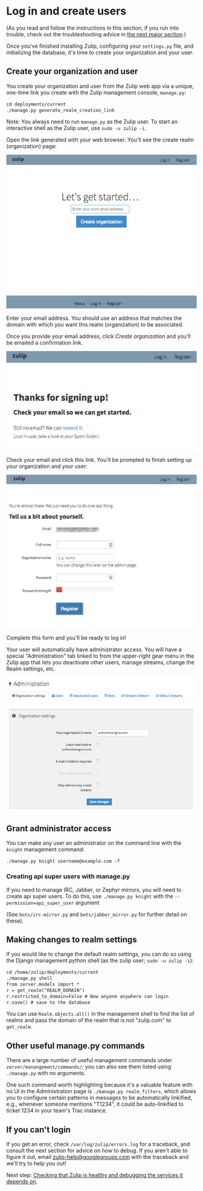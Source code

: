 # Log in and create users

(As you read and follow the instructions in this section, if you run
into trouble, check out the troubleshooting advice in [the next major
section](prod-health-check-debug.html).)

Once you've finished installing Zulip, configuring your `settings.py`
file, and initializing the database, it's time to create your organization and
your user.

## Create your organization and user

You create your organization and user from the Zulip web app via a unique,
one-time link you create with the Zulip management console, `manage.py`:

```
cd deployments/current
./manage.py generate_realm_creation_link
```

Note: You always need to run `manage.py` as the Zulip user. To start an interactive
shell as the Zulip user, use `sudo -u zulip -i`.

Open the link generated with your web browser. You'll see the create realm
(organization) page:

![Image of Zulip create realm page](images/zulip-create-realm.png)

Enter your email address. You should use an address that matches the domain
with which you want this realm (organization) to be associated.

Once you provide your email address, click *Create organization* and you'll be
emailed a confirmation link.

![Image of Zulip confirmation link page](images/zulip-confirmation.png)

Check your email and click this link. You'll be prompted to finish setting up
your organization and your user:

![Image of Zulip ](images/zulip-create-user-and-org.png)

Complete this form and you'll be ready to log in!

Your user will automatically have administrator access. You will have a special
"Administration" tab linked to from the upper-right gear menu in the Zulip app
that lets you deactivate other users, manage streams, change the Realm
settings, etc.

![Image of Zulip admin settings page](images/zulip-admin-settings.png)

## Grant administrator access

You can make any user an administrator on the command line with the `knight`
management command:

```
./manage.py knight username@example.com -f
```

### Creating api super users with manage.py

If you need to manage IRC, Jabber, or Zephyr mirrors, you will need to create
api super users. To do this, use `./manage.py knight` with the
`--permission=api_super_user` argument

(See `bots/irc-mirror.py` and `bots/jabber_mirror.py` for further detail on
these).

## Making changes to realm settings

If you would like to change the default realm settings, you can do so using the
Django management python shell (as the zulip user; `sudo -u zulip -i`):

```
cd /home/zulip/deployments/current
./manage.py shell
from zerver.models import *
r = get_realm("REALM_DOMAIN")
r.restricted_to_domain=False # Now anyone anywhere can login
r.save() # save to the database
```

You can use `Realm.objects.all()` in the management shell to find the list of
realms and pass the domain of the realm that is not "zulip.com" to `get_realm`.

## Other useful manage.py commands

There are a large number of useful management commands under
`zerver/manangement/commands/`; you can also see them listed using
`./manage.py` with no arguments.

One such command worth highlighting because it's a valuable feature
with no UI in the Administration page is `./manage.py realm_filters`,
which allows you to configure certain patterns in messages to be
automatically linkified, e.g., whenever someone mentions "T1234", it
could be auto-linkified to ticket 1234 in your team's Trac instance.

## If you can't login

If you get an error, check `/var/log/zulip/errors.log` for a traceback, and
consult the next section for advice on how to debug.  If you aren't able to
figure it out, email zulip-help@googlegroups.com with the traceback and we'll
try to help you out!


Next step: [Checking that Zulip is healthy and debugging the services
it depends on](prod-health-check-debug.html).
